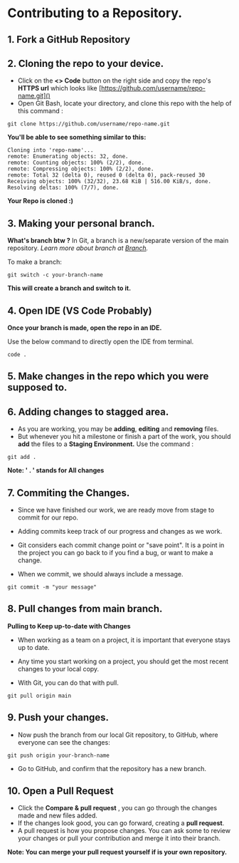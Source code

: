 # Contributing to a Repository.

## 1. Fork a GitHub Repository

## 2. Cloning the repo to your device.

- Click on the **<> Code** button on the right side and copy the repo's **HTTPS url** which looks like [https://github.com/username/repo-name.git]()
- Open Git Bash, locate your directory, and clone this repo with the help of this command :

```
git clone https://github.com/username/repo-name.git
```

**You'll be able to see something similar to this:**

```
Cloning into 'repo-name'...
remote: Enumerating objects: 32, done.
remote: Counting objects: 100% (2/2), done.
remote: Compressing objects: 100% (2/2), done.
remote: Total 32 (delta 0), reused 0 (delta 0), pack-reused 30
Receiving objects: 100% (32/32), 23.68 KiB | 516.00 KiB/s, done.
Resolving deltas: 100% (7/7), done.
```

**Your Repo is cloned :)**

## 3. Making your personal branch.

**What's branch btw ?**
In Git, a branch is a new/separate version of the main repository.
_Learn more about branch at [Branch](./branch.md)._

To make a branch:

```
git switch -c your-branch-name
```

**This will create a branch and switch to it.**

## 4. Open IDE (VS Code Probably)

**Once your branch is made, open the repo in an IDE.**

Use the below command to directly open the IDE from terminal.

```
code .
```

## 5. Make changes in the repo which you were supposed to.

## 6. Adding changes to stagged area.

- As you are working, you may be **adding**, **editing** and **removing** files.
- But whenever you hit a milestone or finish a part of the work, you should **add** the files to a **Staging Environment.**
  Use the command :

```
git add .
```

**Note: ' . ' stands for All changes**

## 7. Commiting the Changes.

- Since we have finished our work, we are ready move from stage to commit for our repo.

- Adding commits keep track of our progress and changes as we work.

- Git considers each commit change point or "save point". It is a point in the project you can go back to if you find a bug, or want to make a change.

- When we commit, we should always include a message.

```
git commit -m "your message"
```

## 8. Pull changes from main branch.

**Pulling to Keep up-to-date with Changes**

- When working as a team on a project, it is important that everyone stays up to date.

- Any time you start working on a project, you should get the most recent changes to your local copy.

- With Git, you can do that with pull.

```
git pull origin main
```

## 9. Push your changes.

- Now push the branch from our local Git repository, to GitHub, where everyone can see the changes:

```
git push origin your-branch-name
```

- Go to GitHub, and confirm that the repository has a new branch.

## 10. Open a Pull Request

- Click the **Compare & pull request** , you can go through the changes made and new files added.
- If the changes look good, you can go forward, creating a **pull request**.
- A pull request is how you propose changes. You can ask some to review your changes or pull your contribution and merge it into their branch.

**Note: You can merge your pull request yourself if is your own repository.**
